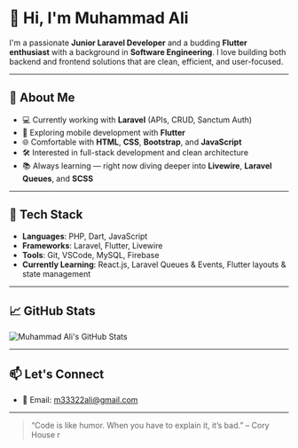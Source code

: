 # 👋 Hi, I'm Muhammad Ali

I'm a passionate **Junior Laravel Developer** and a budding **Flutter enthusiast** with a background in **Software Engineering**. I love building both backend and frontend solutions that are clean, efficient, and user-focused.

---

## 🚀 About Me

- 💻 Currently working with **Laravel** (APIs, CRUD, Sanctum Auth)
- 📱 Exploring mobile development with **Flutter**
- 🌐 Comfortable with **HTML**, **CSS**, **Bootstrap**, and **JavaScript**
- 🛠️ Interested in full-stack development and clean architecture
- 📚 Always learning — right now diving deeper into **Livewire**, **Laravel Queues**, and **SCSS**

---

## 🧠 Tech Stack

- **Languages**: PHP, Dart, JavaScript
- **Frameworks**: Laravel, Flutter, Livewire
- **Tools**: Git, VSCode, MySQL, Firebase
- **Currently Learning**: React.js, Laravel Queues & Events, Flutter layouts & state management

---

## 📈 GitHub Stats

![Muhammad Ali's GitHub Stats](https://github-readme-stats.vercel.app/api?username=Pheonix55&show_icons=true&theme=radical)

---

## 📫 Let's Connect

- 📧 Email: m33322ali@gmail.com  


---

> “Code is like humor. When you have to explain it, it’s bad.” – Cory House
r

<!---
Pheonix55/Pheonix55 is a ✨ special ✨ repository because its `README.md` (this file) appears on your GitHub profile.
You can click the Preview link to take a look at your changes.
--->
